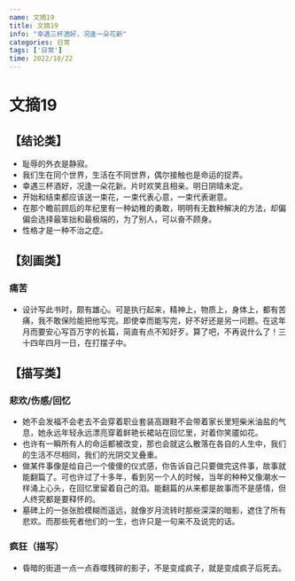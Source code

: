 ```yaml
---
name: 文摘19
title: 文摘19
info: "幸遇三杯酒好，况逢一朵花新"
categories: 日常
tags: ['日常']
time: 2022/10/22
---
```


# 文摘19

## 【结论类】

- 耻辱的外衣是静寂。
- 我们生在同个世界，生活在不同世界，偶尔接触也是命运的捉弄。
- 幸遇三杯酒好，况逢一朵花新。片时欢笑且相亲。明日阴晴未定。
- 开始和结束都应该送一束花，一束代表心意，一束代表谢意。
- 在那个瞻前顾后的年纪里有一种幼稚的勇敢，明明有无数种解决的方法，却偏偏会选择最笨拙和最极端的，为了别人，可以奋不顾身。
- 性格才是一种不治之症。

## 【刻画类】

### 痛苦

- 设计写此书时，颇有雄心。可是执行起来，精神上，物质上，身体上，都有苦痛，我不敢保险能把他写完。即使幸而能写完，好不好还是另一问题。在这年月而要安心写百万字的长篇，简直有点不知好歹。算了吧，不再说什么了！三十四年四月一日，在打摆子中。

## 【描写类】

### 悲欢/伤感/回忆

- 她不会发福不会老去不会穿着职业套装高跟鞋不会带着家长里短柴米油盐的气息，她永远年轻永远漂亮穿着鲜艳长裙站在回忆里，对着你笑靥如花。
- 也许有一瞬所有人的命运都被改变，那也会就这么散落在各自的人生中，我们的生活不尽相同，我们的光阴交叉叠重。
- 做某件事像是给自己一个傻傻的仪式感，你告诉自己只要做完这件事，故事就能翻篇了。可也许过了十多年，看到另一个人的时候，当年的种种又像潮水一样涌上心头，在回忆里留着自己的泪。能翻篇的从来都是故事而不是感情，但人终究都是要释怀的。
- 墓碑上的一张张脸模糊而遥远，就像岁月流转时那些深深的暗影，遮住了所有悲欢。而那些死者他们的一生，也许只是一句来不及说完的话。

### 疯狂（描写）

- 昏暗的街道一点一点吞噬残碎的影子，不是变成疯子，就是变成疯子后死去。


